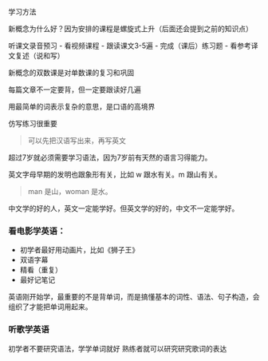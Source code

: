 学习方法

新概念为什么好？因为安排的课程是螺旋式上升（后面还会提到之前的知识点）

听课文录音预习 - 看视频课程 - 跟读课文3-5遍 - 完成（课后）练习题 - 看参考译文复述（说和写）


新概念的双数课是对单数课的复习和巩固


每篇文章不一定要背，但一定要跟读好几遍

用最简单的词表示复杂的意思，是口语的高境界

仿写练习很重要
> 可以先把汉语写出来，再写英文


超过7岁就必须需要学习语法，因为7岁前有天然的语言习得能力。


英文字母早期的发明也跟象形有关，比如 w 跟水有关。m 跟山有关。
> man 是山，woman 是水。


中文学的好的人，英文一定能学好。但英文学的好的，中文不一定能学好。

### 看电影学英语：
- 初学者最好用动画片，比如《狮子王》
- 双语字幕
- 精看（重复）
- 最好记笔记


英语刚开始学，最重要的不是背单词，而是搞懂基本的词性、语法、句子构造，会组织了才能把单词用起来。

### 听歌学英语

初学者不要研究语法，学学单词就好
熟练者就可以研究研究歌词的表达


